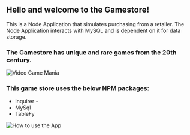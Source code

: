 ## Hello and welcome to the Gamestore! ##

This is a Node Application that simulates purchasing from a retailer.  The Node Application interacts with MySQL and is dependent on it for data storage.

### The Gamestore has unique and rare games from the 20th century. ###

![Video Game Mania](https://media.giphy.com/media/d2Z7NqwF3yImFNHW/giphy.gif)


### This game store uses the below NPM packages: ###
- Inquirer -
- MySql
- TableFy


![How to use the App](https://media.giphy.com/media/kifYf3998SFlmPjzoL/giphy.gif)

